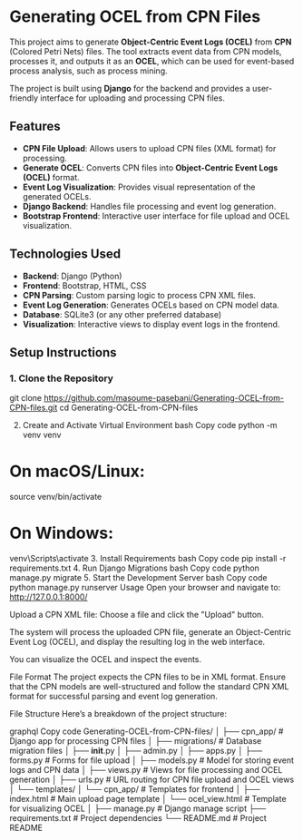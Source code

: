 # Generating OCEL from CPN Files

This project aims to generate **Object-Centric Event Logs (OCEL)** from **CPN** (Colored Petri Nets) files. The tool extracts event data from CPN models, processes it, and outputs it as an **OCEL**, which can be used for event-based process analysis, such as process mining.

The project is built using **Django** for the backend and provides a user-friendly interface for uploading and processing CPN files.

## Features

* **CPN File Upload**: Allows users to upload CPN files (XML format) for processing.
* **Generate OCEL**: Converts CPN files into **Object-Centric Event Logs (OCEL)** format.
* **Event Log Visualization**: Provides visual representation of the generated OCELs.
* **Django Backend**: Handles file processing and event log generation.
* **Bootstrap Frontend**: Interactive user interface for file upload and OCEL visualization.

## Technologies Used

* **Backend**: Django (Python)
* **Frontend**: Bootstrap, HTML, CSS
* **CPN Parsing**: Custom parsing logic to process CPN XML files.
* **Event Log Generation**: Generates OCELs based on CPN model data.
* **Database**: SQLite3 (or any other preferred database)
* **Visualization**: Interactive views to display event logs in the frontend.

## Setup Instructions

### 1. Clone the Repository

git clone https://github.com/masoume-pasebani/Generating-OCEL-from-CPN-files.git
cd Generating-OCEL-from-CPN-files

2. Create and Activate Virtual Environment
bash
Copy code
python -m venv venv
# On macOS/Linux:
source venv/bin/activate
# On Windows:
venv\Scripts\activate
3. Install Requirements
bash
Copy code
pip install -r requirements.txt
4. Run Django Migrations
bash
Copy code
python manage.py migrate
5. Start the Development Server
bash
Copy code
python manage.py runserver
Usage
Open your browser and navigate to: http://127.0.0.1:8000/

Upload a CPN XML file: Choose a file and click the "Upload" button.

The system will process the uploaded CPN file, generate an Object-Centric Event Log (OCEL), and display the resulting log in the web interface.

You can visualize the OCEL and inspect the events.

File Format
The project expects the CPN files to be in XML format. Ensure that the CPN models are well-structured and follow the standard CPN XML format for successful parsing and event log generation.

File Structure
Here’s a breakdown of the project structure:

graphql
Copy code
Generating-OCEL-from-CPN-files/
│
├── cpn_app/               # Django app for processing CPN files
│   ├── migrations/        # Database migration files
│   ├── __init__.py
│   ├── admin.py
│   ├── apps.py
│   ├── forms.py           # Forms for file upload
│   ├── models.py          # Model for storing event logs and CPN data
│   ├── views.py           # Views for file processing and OCEL generation
│   ├── urls.py            # URL routing for CPN file upload and OCEL views
│   └── templates/
│       └── cpn_app/       # Templates for frontend
│           ├── index.html # Main upload page template
│           └── ocel_view.html # Template for visualizing OCEL
│
├── manage.py              # Django manage script
├── requirements.txt       # Project dependencies
└── README.md              # Project README
